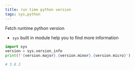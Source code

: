 ```yaml
---
title: run time python version
tags: sys,python
---
```


Fetch runtime python version
- `sys` built in module help you to find more information

```python
import sys
version = sys.version_info
print(f'{version.major}.{version.minor}.{version.micro}')

# 3.8.3
```